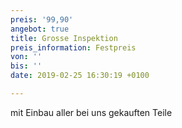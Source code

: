 ```yaml
---
preis: '99,90'
angebot: true
title: Grosse Inspektion
preis_information: Festpreis
von: ''
bis: ''
date: 2019-02-25 16:30:19 +0100

---
```

mit Einbau aller bei uns gekauften Teile 